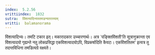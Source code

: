 ```yaml
---
index:  5.2.56
vrittiindex:  1832
sutra:  विंशत्यादिभ्यस्तमडन्यतरस्याम्
vritti:  balamanorama 
---
```


विंशत्यादिभ्यः। तमटि टकार इत्। मकारादकार उच्चारणार्थः। अत्र `पङ्क्तिविंशती'ति सूत्रानुक्रान्ता एव विंशत्यादयो गृह्यन्ते नतु लोकप्रसिद्धा एकविशत्यादयोऽपि, विप्रकर्षादिति कैयटः। एकविंशतितम' इत्यत्र तु तदन्तविधिना तमडित्यग्रे वक्ष्यते।

